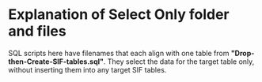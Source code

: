 # Explanation of Select Only folder and files

SQL scripts here have filenames that each align with one table from **"Drop-then-Create-SIF-tables.sql"**.
They select the data for the target table only, without inserting them into any target SIF tables.
